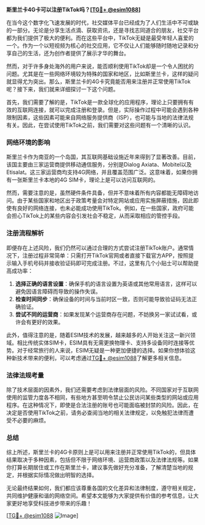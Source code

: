 **斯里兰卡4G卡可以注册TikTok吗？[[TG💪+ @esim1088](https://t.me/s/esim1088)]**

在当今这个数字化飞速发展的时代，社交媒体平台已经成为了人们生活中不可或缺的一部分。无论是分享生活点滴、获取资讯，还是寻找志同道合的朋友，社交平台都为我们提供了极大的便利。而在这些平台中，TikTok无疑是最受年轻人喜爱的一个。作为一个以短视频为核心的社交应用，它不仅让人们能够随时随地记录和分享自己的生活，还为创作者提供了展示才华的舞台。

然而，对于许多身处海外的用户来说，能否顺利使用TikTok却是一个令人困扰的问题。尤其是在一些网络环境较为特殊的国家和地区，比如斯里兰卡，这样的疑问就显得尤为突出。那么，斯里兰卡的4G卡究竟能否用来注册并正常使用TikTok呢？接下来，我们就来详细探讨一下这个问题。

首先，我们需要了解的是，TikTok是一款全球化的应用程序，理论上只要拥有有效的互联网连接，就可以完成注册和登录。但是，实际操作过程中可能会遇到各种限制因素，这些因素可能来自网络服务提供商（ISP），也可能与当地的法律法规有关。因此，在尝试使用TikTok之前，我们需要对这些问题有一个清晰的认识。

### 网络环境的影响

斯里兰卡作为南亚的一个岛国，其互联网基础设施近年来得到了显著改善。目前，该国主要由三家运营商提供移动通信服务，分别是Dialog Axiata、Mobitel以及Etisalat。这三家运营商均支持4G网络，并且覆盖范围广泛。这意味着，如果你拥有一张斯里兰卡本地的4G SIM卡，理论上是可以访问互联网的。

然而，需要注意的是，虽然硬件条件具备，但并不意味着所有内容都能无障碍地访问。由于某些国家和地区出于政策考量会对特定网站或应用实施屏蔽措施，因此即使有良好的网络连接，也未必能成功使用TikTok。例如，在一些国家，政府可能会担心TikTok上的某些内容会引发社会不稳定，从而采取相应的管控手段。

### 注册流程解析

即便存在上述风险，我们仍然可以通过合理的方式尝试注册TikTok账户。通常情况下，注册过程非常简单：只需打开TikTok官网或者直接下载官方APP，按照提示输入手机号码并接收验证码即可完成注册。不过，这里有几个小贴士可以帮助提高成功率：

1. **选择正确的语言设置**：确保手机的语言设置为英语或其他常用语言，这样可以避免因语言障碍而导致的操作失误。
2. **检查时间同步**：确保设备的时间与当前时区一致，否则可能导致验证码无法正确验证。
3. **尝试不同的运营商**：如果发现某个运营商存在问题，不妨换另一家试试看，或许会有更好的效果。

此外，值得注意的是，随着ESIM技术的发展，越来越多的人开始关注这一新兴领域。相比传统实体SIM卡，ESIM具有无需更换物理卡、支持多设备同时连接等优势。对于经常旅行的人来说，ESIM无疑是一种更加便捷的选择。如果你想体验这种新技术带来的便利，可以考虑通过[TG💪+ @esim1088](https://t.me/s/esim1088)了解更多相关信息。

### 法律法规考量

除了技术层面的因素外，我们还需要考虑到法律层面的风险。不同国家对于互联网使用的监管力度各不相同，有些地方甚至明令禁止公民访问某些类型的网站或应用程序。在这种情况下，即使是合法注册的账号也可能面临被封禁的风险。因此，在决定是否使用TikTok之前，请务必查阅当地的相关法律规定，以免触犯法律而遭受不必要的麻烦。

### 总结

综上所述，斯里兰卡的4G卡原则上是可以用来注册并正常使用TikTok的，但具体结果取决于多种因素，包括但不限于网络环境、运营商政策以及法律法规等。如果你打算长期居住或工作在斯里兰卡，建议事先做好充分准备，了解清楚当地的规定，并根据实际情况做出明智的选择。

无论最终结果如何，我们都应该尊重各国的文化差异和法律制度，遵守相关规定，共同维护健康和谐的网络空间。希望本文能够为大家提供有价值的参考信息，让大家更好地享受科技进步带来的乐趣！

[[TG💪+ @esim1088](https://t.me/s/esim1088) ![Image](https://i.postimg.cc/4NQfJmqS/Snipaste-2025-05-13-00-14-12.png)]